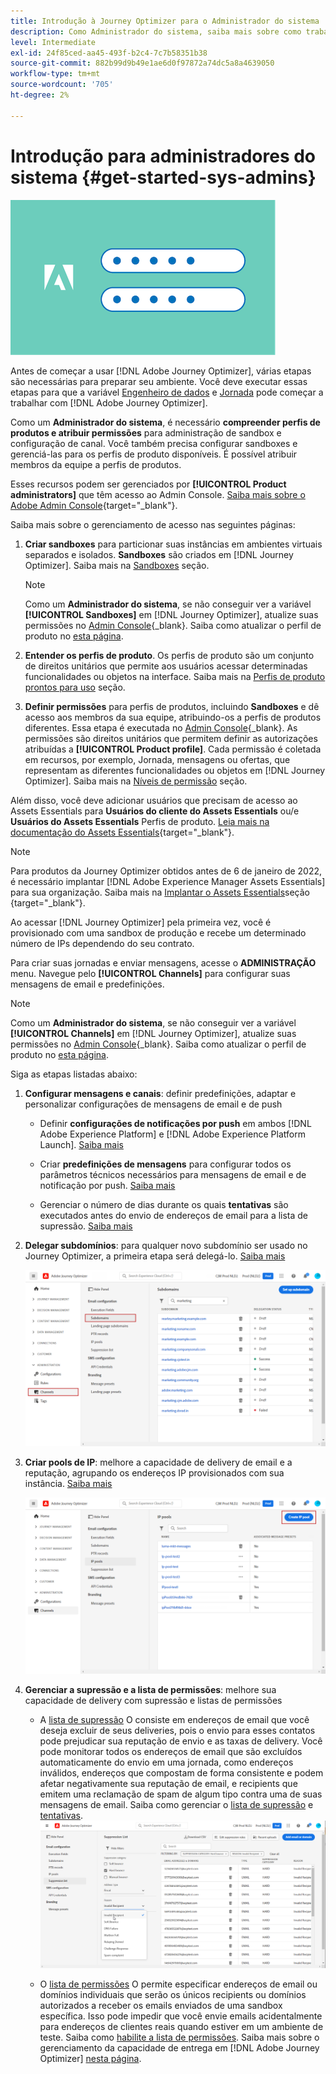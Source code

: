 ```yaml
---
title: Introdução à Journey Optimizer para o Administrador do sistema
description: Como Administrador do sistema, saiba mais sobre como trabalhar com a Journey Optimizer
level: Intermediate
exl-id: 24f85ced-aa45-493f-b2c4-7c7b58351b38
source-git-commit: 882b99d9b49e1ae6d0f97872a74dc5a8a4639050
workflow-type: tm+mt
source-wordcount: '705'
ht-degree: 2%

---
```


# Introdução para administradores do sistema {#get-started-sys-admins}

![administrador](assets/do-not-localize/user-2.png)

Antes de começar a usar [!DNL Adobe Journey Optimizer], várias etapas são necessárias para preparar seu ambiente.  Você deve executar essas etapas para que a variável [Engenheiro de dados](data-engineer.md) e [Jornada](marketer.md) pode começar a trabalhar com [!DNL Adobe Journey Optimizer].


Como um **Administrador do sistema**, é necessário **compreender perfis de produtos e atribuir permissões** para administração de sandbox e configuração de canal. Você também precisa configurar sandboxes e gerenciá-las para os perfis de produto disponíveis. É possível atribuir membros da equipe a perfis de produtos.

Esses recursos podem ser gerenciados por **[!UICONTROL Product administrators]** que têm acesso ao Admin Console. [Saiba mais sobre o Adobe Admin Console](https://helpx.adobe.com/br/enterprise/admin-guide.html){target=&quot;_blank&quot;}.

Saiba mais sobre o gerenciamento de acesso nas seguintes páginas:

1. **Criar sandboxes** para particionar suas instâncias em ambientes virtuais separados e isolados. **Sandboxes** são criados em [!DNL Journey Optimizer]. Saiba mais na [Sandboxes](../../administration/sandboxes.md) seção.

   >[!NOTE]
   >Como um **Administrador do sistema**, se não conseguir ver a variável **[!UICONTROL Sandboxes]** em [!DNL Journey Optimizer], atualize suas permissões no [Admin Console](https://adminconsole.adobe.com/){_blank}. Saiba como atualizar o perfil de produto no [esta página](../../administration/permissions.md#edit-product-profile).

1. **Entender os perfis de produto**. Os perfis de produto são um conjunto de direitos unitários que permite aos usuários acessar determinadas funcionalidades ou objetos na interface. Saiba mais na [Perfis de produto prontos para uso](../../administration/ootb-product-profiles.md) seção.

1. **Definir permissões** para perfis de produtos, incluindo **Sandboxes** e dê acesso aos membros da sua equipe, atribuindo-os a perfis de produtos diferentes. Essa etapa é executada no [Admin Console](https://adminconsole.adobe.com/){_blank}. As permissões são direitos unitários que permitem definir as autorizações atribuídas a **[!UICONTROL Product profile]**. Cada permissão é coletada em recursos, por exemplo, Jornada, mensagens ou ofertas, que representam as diferentes funcionalidades ou objetos em [!DNL Journey Optimizer]. Saiba mais na [Níveis de permissão](../../administration/high-low-permissions.md) seção.

Além disso, você deve adicionar usuários que precisam de acesso ao Assets Essentials para **Usuários do cliente do Assets Essentials** ou/e **Usuários do Assets Essentials** Perfis de produto. [Leia mais na documentação do Assets Essentials](https://experienceleague.adobe.com/docs/experience-manager-assets-essentials/help/deploy-administer.html){target=&quot;_blank&quot;}.

>[!NOTE]
>Para produtos da Journey Optimizer obtidos antes de 6 de janeiro de 2022, é necessário implantar [!DNL Adobe Experience Manager Assets Essentials] para sua organização. Saiba mais na [Implantar o Assets Essentials](https://experienceleague.adobe.com/docs/experience-manager-assets-essentials/help/deploy-administer.html)seção {target=&quot;_blank&quot;}.

Ao acessar [!DNL Journey Optimizer] pela primeira vez, você é provisionado com uma sandbox de produção e recebe um determinado número de IPs dependendo do seu contrato.

Para criar suas jornadas e enviar mensagens, acesse o **ADMINISTRAÇÃO** menu. Navegue pelo **[!UICONTROL Channels]** para configurar suas mensagens de email e predefinições.

>[!NOTE]
>Como um **Administrador do sistema**, se não conseguir ver a variável **[!UICONTROL Channels]** em [!DNL Journey Optimizer], atualize suas permissões no [Admin Console](https://adminconsole.adobe.com/){_blank}. Saiba como atualizar o perfil de produto no [esta página](../../administration/permissions.md#edit-product-profile).

Siga as etapas listadas abaixo:

1. **Configurar mensagens e canais**: definir predefinições, adaptar e personalizar configurações de mensagens de email e de push

   * Definir **configurações de notificações por push** em ambos [!DNL Adobe Experience Platform] e [!DNL Adobe Experience Platform Launch]. [Saiba mais](../../messages/push-gs.md)

   * Criar **predefinições de mensagens** para configurar todos os parâmetros técnicos necessários para mensagens de email e de notificação por push. [Saiba mais](../../configuration/message-presets.md)

   * Gerenciar o número de dias durante os quais **tentativas** são executados antes do envio de endereços de email para a lista de supressão. [Saiba mais](../../configuration/manage-suppression-list.md)

1. **Delegar subdomínios**: para qualquer novo subdomínio ser usado no Journey Optimizer, a primeira etapa será delegá-lo. [Saiba mais](../../configuration/about-subdomain-delegation.md)

   ![](../assets/subdomain.png)

1. **Criar pools de IP**: melhore a capacidade de delivery de email e a reputação, agrupando os endereços IP provisionados com sua instância. [Saiba mais](../../configuration/ip-pools.md)

   ![](../assets/ip-pool.png)

1. **Gerenciar a supressão e a lista de permissões**: melhore sua capacidade de delivery com supressão e listas de permissões

   * A [lista de supressão](../../messages/suppression-list.md) O consiste em endereços de email que você deseja excluir de seus deliveries, pois o envio para esses contatos pode prejudicar sua reputação de envio e as taxas de delivery. Você pode monitorar todos os endereços de email que são excluídos automaticamente do envio em uma jornada, como endereços inválidos, endereços que compostam de forma consistente e podem afetar negativamente sua reputação de email, e recipients que emitem uma reclamação de spam de algum tipo contra uma de suas mensagens de email. Saiba como gerenciar o [lista de supressão](../../configuration/manage-suppression-list.md) e [tentativas](../../configuration/retries.md).
   ![](../assets/suppression-list-filtering-example.png)

   * O [lista de permissões](../../messages/allow-list.md) O permite especificar endereços de email ou domínios individuais que serão os únicos recipients ou domínios autorizados a receber os emails enviados de uma sandbox específica. Isso pode impedir que você envie emails acidentalmente para endereços de clientes reais quando estiver em um ambiente de teste. Saiba como [habilite a lista de permissões](../../messages/allow-list.md).
   Saiba mais sobre o gerenciamento da capacidade de entrega em [!DNL Adobe Journey Optimizer] [nesta página](../../messages/deliverability.md).
